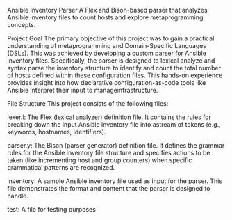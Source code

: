 Ansible Inventory Parser
A Flex and Bison-based parser that analyzes Ansible inventory files to count hosts and explore metaprogramming concepts.

Project Goal
The primary objective of this project was to gain a practical understanding of metaprogramming and Domain-Specific Languages (DSLs). This was achieved by developing a custom parser for Ansible inventory files. Specifically, the parser is designed to lexical analyze and syntax parse the inventory structure to identify and count the total number of hosts defined within these configuration files. This hands-on experience provides insight into how declarative configuration-as-code tools like Ansible interpret their input to manageinfrastructure.

File Structure
This project consists of the following files:

lexer.l: The Flex (lexical analyzer) definition file. It contains the rules for breaking down the input Ansible inventory file into astream of tokens (e.g., keywords, hostnames, identifiers).

parser.y: The Bison (parser generator) definition file. It defines the grammar rules for the Ansible inventory file structure and specifies actions to be taken (like incrementing host and group counters) when specific grammatical patterns are recognized.

inventory: A sample Ansible inventory file used as input for the parser. This file demonstrates the format and content that the parser is designed to handle.

test: A file for testing purposes
